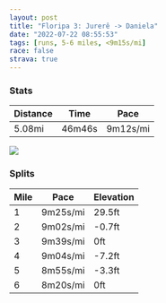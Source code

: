 ```yaml
---
layout: post
title: "Floripa 3: Jurerê -> Daniela"
date: "2022-07-22 08:55:53"
tags: [runs, 5-6 miles, <9m15s/mi]
race: false
strava: true
---
```


### Stats

| Distance | Time | Pace |
|----------|------|------|
|5.08mi|46m46s|9m12s/mi|

<img src='https://maps.googleapis.com/maps/api/staticmap?maptype=roadmap&path=enc:l`ofDv``gHV?d@DbBRdCFvAXj@Rb@H~@Gb@FdBDlAJpCLnALd@NFFVb@DTGx@@\Nb@Gd@CbAIl@FbBAf@Dr@Cb@?dARlA@d@DZPn@FhBH~@Fr@Ld@Dd@v@nLNnAd@pAt@fAhC`CtAxAbA~@Z^Vf@Nb@Hd@FnA?\IhAOPEdDOhBEtAE`@Cb@Mr@Ed@Ih@IjAAb@MfACj@QtACt@?^Gh@GnBMbAI`@Qd@Y`@_@X[Lk@l@_@dAEb@W^g@Ng@RqBnAKLGT?JK`@YfBMTYHwBVK?}AVkBPcDl@WH@Td@jA`@zBPRRpAPdB?ZC?oAHe@HWEMc@KoAYqBGaA_@eBQg@Ue@_@g@_@U}Ac@a@Ok@KzARl@Lb@Nj@`@z@jALm@Pa@NSFAF@Xb@XRhDw@zBWlB]bAKj@KTSBg@PuAPc@b@a@`@WVSnAm@h@]P[Fa@b@eAV]j@]Z]f@eAJm@Bo@P_BBi@PqAt@uHJsCRcCBi@LuAJeBFg@@k@Fg@C}AKu@Sm@Ua@i@q@}CyCk@c@yAaBe@u@Ie@Ma@Ig@IeBOoBu@mHEu@Gk@Ia@MIMEuAFuFM{FAgAAi@D_DEq@DyCES?aAX]Dm@We@MUCcDu@c@QiAW}Bq@_@GaFkAc@CGOJq@AKEGo@IEK@AFA@BEFkAW{GkBYSQi@?KPe@TaB`AqE\sC@gA&key=AIzaSyC1MId7bFpkLXNAaYhBSTb8jLyiSqzbDtM&size=800x800&markers=color:yellow|label:S|-27.44343,-48.50204&markers=color:green|label:F|-27.437259999999977,-48.50198000000001'>

### Splits

| Mile | Pace | Elevation |
|------|------|-----------|
|1|9m25s/mi|29.5ft|
|2|9m02s/mi|-0.7ft|
|3|9m39s/mi|0ft|
|4|9m04s/mi|-7.2ft|
|5|8m55s/mi|-3.3ft|
|6|8m20s/mi|0ft|
